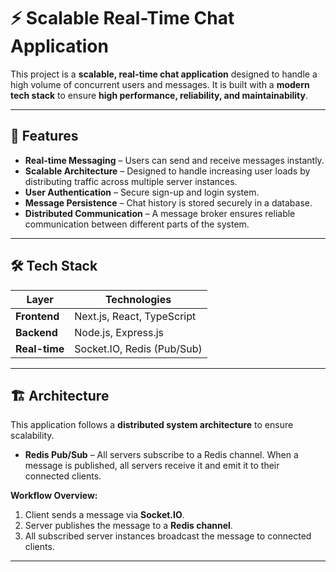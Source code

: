 # ⚡️ Scalable Real-Time Chat Application

This project is a **scalable, real-time chat application** designed to handle a high volume of concurrent users and messages. It is built with a **modern tech stack** to ensure **high performance, reliability, and maintainability**.

---

## 🚀 Features

- **Real-time Messaging** – Users can send and receive messages instantly.
- **Scalable Architecture** – Designed to handle increasing user loads by distributing traffic across multiple server instances.
- **User Authentication** – Secure sign-up and login system.
- **Message Persistence** – Chat history is stored securely in a database.
- **Distributed Communication** – A message broker ensures reliable communication between different parts of the system.

---

## 🛠 Tech Stack

| Layer              | Technologies |
|--------------------|-------------|
| **Frontend**       | Next.js, React, TypeScript |
| **Backend**        | Node.js, Express.js |
| **Real-time**      | Socket.IO, Redis (Pub/Sub) |

---

## 🏗 Architecture

This application follows a **distributed system architecture** to ensure scalability.

- **Redis Pub/Sub** – All servers subscribe to a Redis channel. When a message is published, all servers receive it and emit it to their connected clients.


**Workflow Overview:**
1. Client sends a message via **Socket.IO**.
2. Server publishes the message to a **Redis channel**.
3. All subscribed server instances broadcast the message to connected clients.

---

